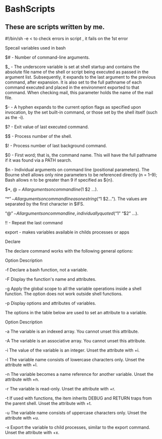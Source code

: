 # BashScripts
These are scripts written by me.
-------
#!/bin/sh -e < to check errors in script , it fails on the 1st error

Specail variables used in bash

$#	- Number of command-line arguments.

$_	- The underscore variable is set at shell startup and contains the absolute file name of the shell or script being executed as passed in the argument list. Subsequently, it         expands to the last argument to the previous command, after expansion. It is also set to the full pathname of each command executed and placed in the environment exported to       that command. When checking mail, this parameter holds the name of the mail file.

$-	- A hyphen expands to the current option flags as specified upon invocation, by the set built-in command, or those set by the shell itself (such as the -i).

$?	- Exit value of last executed command.

$$	  - Process number of the shell.

$!	- Process number of last background command.

$0	- First word; that is, the command name. This will have the full pathname if it was found via a PATH search.

$n	- Individual arguments on command line (positional parameters). The Bourne shell allows only nine parameters to be referenced directly (n = 1–9); Bash allows n to be greater than 9 if specified as ${n}.

$*, $@	- All arguments on command line ($1 $2 …).

“$*”	- All arguments on command line as one string (“$1 $2…”). The values are separated by the first character in $IFS.

“$@”	- All arguments on command line, individually quoted (“$1” “$2” …).

!!  -  Repeat the last command


export - makes variables available in childs processes or apps

Declare

The declare command works with the following general options:

Option	Description

-f	Declare a bash function, not a variable.

-F	Display the function's name and attributes.

-g	Apply the global scope to all the variable operations inside a shell function. The option does not work outside shell functions.

-p	Display options and attributes of variables.

The options in the table below are used to set an attribute to a variable.

Option	Description

-a	The variable is an indexed array. You cannot unset this attribute.

-A	The variable is an associative array. You cannot unset this attribute.

-i	The value of the variable is an integer. Unset the attribute with +i.

-l	The variable name consists of lowercase characters only. Unset the attribute with +l.

-n	The variable becomes a name reference for another variable. Unset the attribute with +n.

-r	The variable is read-only. Unset the attribute with +r.

-t	If used with functions, the item inherits DEBUG and RETURN traps from the parent shell. Unset the attribute with +t.

-u	The variable name consists of uppercase characters only. Unset the attribute with +u.

-x	Export the variable to child processes, similar to the export command. Unset the attribute with +x.
